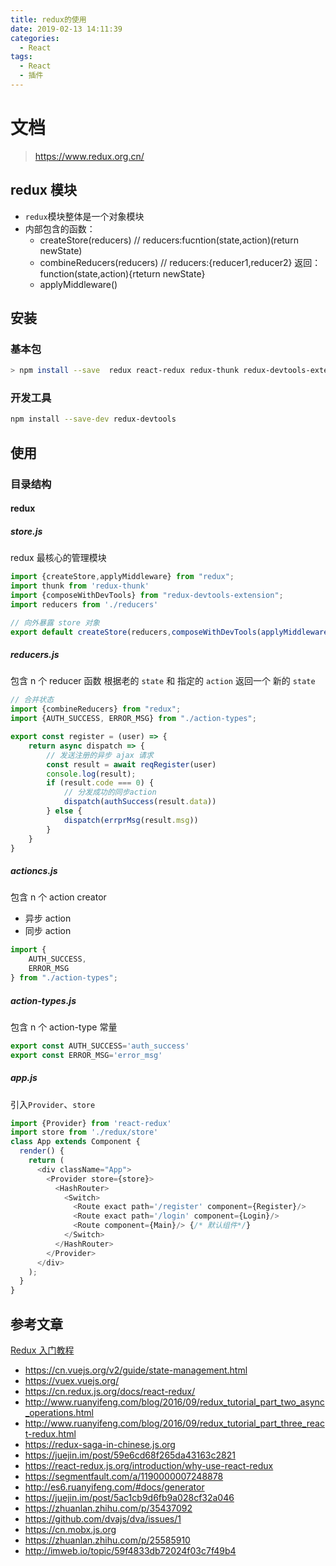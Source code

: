 ```yaml
---
title: redux的使用
date: 2019-02-13 14:11:39
categories:
  - React
tags:
  - React
  - 插件
---
```

# 文档
> https://www.redux.org.cn/
## redux 模块
- `redux`模块整体是一个对象模块
- 内部包含的函数：
  - createStore(reducers) // reducers:fucntion(state,action)(return newState)
  - combineReducers(reducers) // reducers:{reducer1,reducer2} 返回：function(state,action){rteturn newState}
  - applyMiddleware()

 
## 安装
### 基本包
```bash
> npm install --save  redux react-redux redux-thunk redux-devtools-extension
```
### 开发工具
```bash
npm install --save-dev redux-devtools
```

## 使用
### 目录结构
#### redux
##### store.js
redux 最核心的管理模块
```javascript
import {createStore,applyMiddleware} from "redux";
import thunk from 'redux-thunk'
import {composeWithDevTools} from "redux-devtools-extension";
import reducers from './reducers'

// 向外暴露 store 对象
export default createStore(reducers,composeWithDevTools(applyMiddleware(thunk)))
```

##### reducers.js
包含 n 个 reducer 函数 根据老的 `state` 和 指定的 `action` 返回一个 新的 `state`
```javascript
// 合并状态
import {combineReducers} from "redux"; 
import {AUTH_SUCCESS, ERROR_MSG} from "./action-types";

export const register = (user) => {
    return async dispatch => {
        // 发送注册的异步 ajax 请求
        const result = await reqRegister(user)
        console.log(result);
        if (result.code === 0) {
            // 分发成功的同步action
            dispatch(authSuccess(result.data))
        } else {
            dispatch(errprMsg(result.msg))
        }
    }
}

```

##### actioncs.js
包含 n 个 action creator
* 异步 action
* 同步 action

```javascript
import {
    AUTH_SUCCESS,
    ERROR_MSG
} from "./action-types";
```

##### action-types.js
包含 n 个 action-type 常量
```javascript
export const AUTH_SUCCESS='auth_success'
export const ERROR_MSG='error_msg'
```

##### app.js
引入`Provider`、`store`
```typescript jsx
import {Provider} from 'react-redux'
import store from './redux/store'
class App extends Component {
  render() {
    return (
      <div className="App">
        <Provider store={store}>
          <HashRouter>
            <Switch>
              <Route exact path='/register' component={Register}/>
              <Route exact path='/login' component={Login}/>
              <Route component={Main}/> {/* 默认组件*/}
            </Switch>
          </HashRouter>
        </Provider>
      </div>
    );
  }
}
```

## 参考文章
[Redux 入门教程](http://www.ruanyifeng.com/blog/2016/09/redux_tutorial_part_one_basic_usages.html)
- https://cn.vuejs.org/v2/guide/state-management.html
- https://vuex.vuejs.org/
- https://cn.redux.js.org/docs/react-redux/
- http://www.ruanyifeng.com/blog/2016/09/redux_tutorial_part_two_async_operations.html
- http://www.ruanyifeng.com/blog/2016/09/redux_tutorial_part_three_react-redux.html
- https://redux-saga-in-chinese.js.org
- https://juejin.im/post/59e6cd68f265da43163c2821
- https://react-redux.js.org/introduction/why-use-react-redux
- https://segmentfault.com/a/1190000007248878
- http://es6.ruanyifeng.com/#docs/generator
- https://juejin.im/post/5ac1cb9d6fb9a028cf32a046
- https://zhuanlan.zhihu.com/p/35437092
- https://github.com/dvajs/dva/issues/1
- https://cn.mobx.js.org
- https://zhuanlan.zhihu.com/p/25585910
- http://imweb.io/topic/59f4833db72024f03c7f49b4
